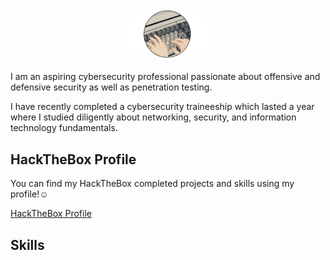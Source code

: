 <p align="center">
  <img src="https://github.com/JoelHtech/Cybersecurity-Portfolio/blob/main/hackthebox/keyboardpfp.png?raw=true" alt="profile picture" width="150" style="border-radius: 50%;">
</p>

I am an aspiring cybersecurity professional passionate about offensive and defensive security as well as penetration testing.

I have recently completed a cybersecurity traineeship which lasted a year where I studied diligently about networking, security, and information technology fundamentals.

## HackTheBox Profile
You can find my HackTheBox completed projects and skills using my profile!☺️

[HackTheBox Profile](https://app.hackthebox.com/profile/mangosalamander)

## Skills
